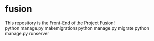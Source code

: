 # fusion
This repository is the Front-End of the Project Fusion!
<br>
python manage.py makemigrations
python manage.py migrate
python manage.py runserver
